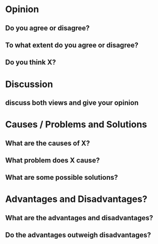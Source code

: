 # Opinion
## Do you agree or disagree?
## To what extent do you agree or disagree?
## Do you think X?

# Discussion
## discuss both views and give your opinion

# Causes / Problems and Solutions
## What are the causes of X?
## What problem does X cause?
## What are some possible solutions?

# Advantages and Disadvantages?
## What are the advantages and disadvantages?
## Do the advantages outweigh disadvantages?
